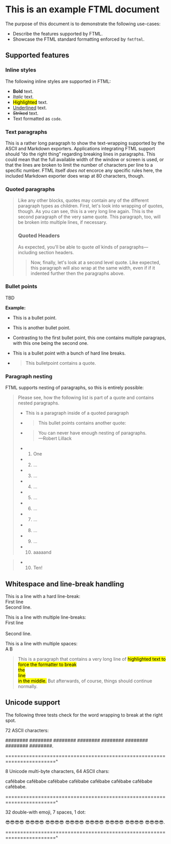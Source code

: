 # This is an example FTML document

The purpose of this document is to demonstrate the following use-cases:

- Describe the features supported by FTML.
- Showcase the FTML standard formatting enforced by `fmtftml`.

## Supported features

### Inline styles

The following inline styles are supported in FTML:

- **Bold** text.
- _Italic_ text.
- <mark>Highlighted</mark> text.
- <u>Underlined</u> text.
- ~~Striked~~ text.
- Text formatted as `code`.

### Text paragraphs

This is a rather long paragraph to show the text-wrapping supported by the ASCII and Markdown exporters. Applications integrating FTML support should “do the right thing” regarding breaking lines in paragraphs. This could mean that the full available width of the window or screen is used, or that the lines are broken to limit the number of characters per line to a specific number. FTML itself _does not_ encorce any specific rules here, the included Markdown exporter does wrap at 80 characters, though.

### Quoted paragraphs

> Like any other blocks, quotes may contain any of the different paragraph types as children. First, let's look into wrapping of quotes, though. As you can see, this is a very long line again.
> This is the second paragraph of the very same quote. This paragraph, too, will be broken into multiple lines, if necessary.
> ### Quoted Headers
> As expected, you'll be able to quote _all_ kinds of paragraphs—including section headers.
> > Now, finally, let's look at a second level quote. Like expected, this paragraph will also wrap at the same width, even if if it indented further then the paragraphs above.

### Bullet points

TBD

**Example:**

- This is a bullet point.
- This is another bullet point.

- Contrasting to the first bullet point, this one contains multiple paragraps, with this one being the second one.
- This is a bullet point with a bunch of hard line breaks.
- > This bulletpoint contains a quote.

### Paragraph nesting

FTML supports nesting of paragraphs, so this is entirely possible:

> Please see, how the following list is part of a quote and contains nested paragraphs.
> - This is a paragraph inside of a quoted paragraph
> - > This bullet points contains another quote:
> - > You can never have enough nesting of paragraphs.\
   —Robert Lillack
> - 1. One
> - 2. …
> - 3. …
> - 4. …
> - 5. …
> - 6. …
> - 7. …
> - 8. …
> - 9. …
> - 10. aaaaand

> - 10. Ten!

## Whitespace and line-break handling

This is a line with a hard line-break:\
First line\
Second line.

This is a line with multiple line-breaks:\
First line\
\
Second line.

This is a line with multiple spaces:\
A   B

> This is a paragraph that contains a very long line of <mark>highlighted text to force the formatter to break\
the\
line\
in the middle.</mark> But afterwards, of course, things should continue normally.

## Unicode support

The following three tests check for the word wrapping to break at the right spot.

72 ASCII characters:

######## ######## ######## ######## ######## ######## ######## ########.

=======================================================================^

8 Unicode multi-byte characters, 64 ASCII chars:

cafébabe cafébabe cafébabe cafébabe cafébabe cafébabe cafébabe cafébabe.

=======================================================================^

32 double-with emoji, 7 spaces, 1 dot:

😎😎😎😎 😎😎😎😎 😎😎😎😎 😎😎😎😎 😎😎😎😎 😎😎😎😎 😎😎😎😎 😎😎😎😎.

=======================================================================^
